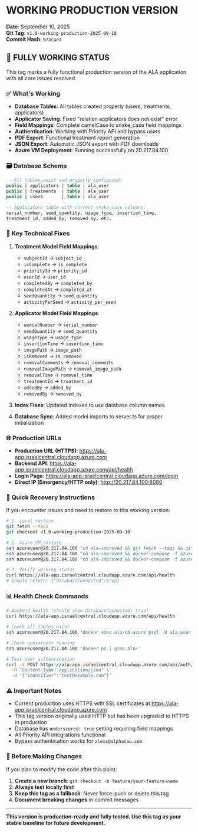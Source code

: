 # WORKING PRODUCTION VERSION

**Date**: September 10, 2025  
**Git Tag**: `v1.0-working-production-2025-09-10`  
**Commit Hash**: `973c4e1`  

## 🎯 FULLY WORKING STATUS

This tag marks a fully functional production version of the ALA application with all core issues resolved.

### ✅ What's Working

- **Database Tables**: All tables created properly (users, treatments, applicators)
- **Applicator Saving**: Fixed "relation applicators does not exist" error
- **Field Mappings**: Complete camelCase to snake_case field mappings
- **Authentication**: Working with Priority API and bypass users
- **PDF Export**: Functional treatment report generation
- **JSON Export**: Automatic JSON export with PDF downloads
- **Azure VM Deployment**: Running successfully on 20.217.84.100

### 🗃️ Database Schema

```sql
-- All tables exist and properly configured:
public | applicators | table | ala_user
public | treatments  | table | ala_user  
public | users       | table | ala_user

-- Applicators table with correct snake_case columns:
serial_number, seed_quantity, usage_type, insertion_time,
treatment_id, added_by, removed_by, etc.
```

### 🔧 Key Technical Fixes

1. **Treatment Model Field Mappings**:
   - `subjectId` → `subject_id` 
   - `isComplete` → `is_complete`
   - `priorityId` → `priority_id`
   - `userId` → `user_id`
   - `completedBy` → `completed_by`
   - `completedAt` → `completed_at`
   - `seedQuantity` → `seed_quantity`
   - `activityPerSeed` → `activity_per_seed`

2. **Applicator Model Field Mappings**:
   - `serialNumber` → `serial_number`
   - `seedQuantity` → `seed_quantity`
   - `usageType` → `usage_type`
   - `insertionTime` → `insertion_time`
   - `imagePath` → `image_path`
   - `isRemoved` → `is_removed`
   - `removalComments` → `removal_comments`
   - `removalImagePath` → `removal_image_path`
   - `removalTime` → `removal_time`
   - `treatmentId` → `treatment_id`
   - `addedBy` → `added_by`
   - `removedBy` → `removed_by`

3. **Index Fixes**: Updated indexes to use database column names

4. **Database Sync**: Added model imports to server.ts for proper initialization

### 🌐 Production URLs

- **Production URL (HTTPS)**: https://ala-app.israelcentral.cloudapp.azure.com
- **Backend API**: https://ala-app.israelcentral.cloudapp.azure.com/api/health
- **Login Page**: https://ala-app.israelcentral.cloudapp.azure.com/login
- **Direct IP (Emergency/HTTP only)**: http://20.217.84.100:8080

### 🔄 Quick Recovery Instructions

If you encounter issues and need to restore to this working version:

```bash
# 1. Local restore
git fetch --tags
git checkout v1.0-working-production-2025-09-10

# 2. Azure VM restore
ssh azureuser@20.217.84.100 "cd ala-improved && git fetch --tags && git checkout v1.0-working-production-2025-09-10"
ssh azureuser@20.217.84.100 "cd ala-improved && docker-compose -f azure/docker-compose.azure.yml --env-file azure/.env.azure down"
ssh azureuser@20.217.84.100 "cd ala-improved && docker-compose -f azure/docker-compose.azure.yml --env-file azure/.env.azure up -d --build"

# 3. Verify working status
curl https://ala-app.israelcentral.cloudapp.azure.com/api/health
# Should return: {"databaseConnected":true}
```

### 📊 Health Check Commands

```bash
# Backend health (should show databaseConnected: true)
curl https://ala-app.israelcentral.cloudapp.azure.com/api/health

# Check all tables exist
ssh azureuser@20.217.84.100 "docker exec ala-db-azure psql -U ala_user -d ala_production -c '\\dt'"

# Check containers running
ssh azureuser@20.217.84.100 "docker ps | grep ala-"

# Test user authentication
curl -X POST https://ala-app.israelcentral.cloudapp.azure.com/api/auth/request-code \
  -H "Content-Type: application/json" \
  -d '{"identifier":"test@example.com"}'
```

### ⚠️ Important Notes

- Current production uses HTTPS with SSL certificates at https://ala-app.israelcentral.cloudapp.azure.com
- This tag version originally used HTTP but has been upgraded to HTTPS in production
- Database has `underscored: true` setting requiring field mappings
- All Priority API integrations functional
- Bypass authentication works for `alexs@alphatau.com`

### 📝 Before Making Changes

If you plan to modify the code after this point:

1. **Create a new branch**: `git checkout -b feature/your-feature-name`
2. **Always test locally first**
3. **Keep this tag as a fallback**: Never force-push or delete this tag
4. **Document breaking changes** in commit messages

---

**This version is production-ready and fully tested. Use this tag as your stable baseline for future development.**